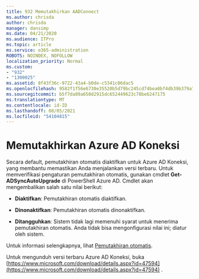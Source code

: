 ```yaml
---
title: 932 Memutakhirkan AADConnect
ms.author: chrisda
author: chrisda
manager: dansimp
ms.date: 04/21/2020
ms.audience: ITPro
ms.topic: article
ms.service: o365-administration
ROBOTS: NOINDEX, NOFOLLOW
localization_priority: Normal
ms.custom:
- "932"
- "1300025"
ms.assetid: 8f43f36c-9722-43a4-b0de-c5341c06dac5
ms.openlocfilehash: 9582f1f56e6730e35520b5d79bc245cd74bea0bf4db39b379a7cd133bafc16ee
ms.sourcegitcommit: b5f7da89a650d2915dc652449623c78be6247175
ms.translationtype: MT
ms.contentlocale: id-ID
ms.lasthandoff: 08/05/2021
ms.locfileid: "54104815"
---
```

# <a name="upgrade-azure-ad-connect"></a>Memutakhirkan Azure AD Koneksi

Secara default, pemutakhiran otomatis diaktifkan untuk Azure AD Koneksi, yang membantu memastikan Anda menjalankan versi terbaru. Untuk memverifikasi pengaturan pemutakhiran otomatis, gunakan cmdlet **Get-ADSyncAutoUpgrade** di PowerShell Azure AD. Cmdlet akan mengembalikan salah satu nilai berikut:

- **Diaktifkan**: Pemutakhiran otomatis diaktifkan.

- **Dinonaktifkan**: Pemutakhiran otomatis dinonaktifkan.

- **Ditangguhkan**: Sistem tidak lagi memenuhi syarat untuk menerima pemutakhiran otomatis. Anda tidak bisa mengonfigurasi nilai ini; diatur oleh sistem.

Untuk informasi selengkapnya, lihat [Pemutakhiran otomatis](https://docs.microsoft.com/azure/active-directory/connect/active-directory-aadconnect-feature-automatic-upgrade).

Untuk mengunduh versi terbaru Azure AD Koneksi, buka [https://www.microsoft.com/download/details.aspx?id=47594](https://www.microsoft.com/download/details.aspx?id=47594) .
